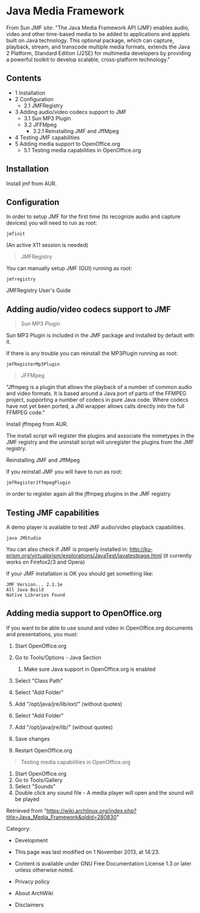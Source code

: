 Java Media Framework
====================

From Sun JMF site: "The Java Media Framework API (JMF) enables audio,
video and other time-based media to be added to applications and applets
built on Java technology. This optional package, which can capture,
playback, stream, and transcode multiple media formats, extends the Java
2 Platform, Standard Edition (J2SE) for multimedia developers by
providing a powerful toolkit to develop scalable, cross-platform
technology."

Contents
--------

-   1 Installation
-   2 Configuration
    -   2.1 JMFRegistry
-   3 Adding audio/video codecs support to JMF
    -   3.1 Sun MP3 Plugin
    -   3.2 JFFMpeg
        -   3.2.1 Reinstalling JMF and JffMpeg
-   4 Testing JMF capabilities
-   5 Adding media support to OpenOffice.org
    -   5.1 Testing media capabilities in OpenOffice.org

Installation
------------

Install jmf from AUR.

Configuration
-------------

In order to setup JMF for the first time (to recognize audio and capture
devices) you will need to run as root:

    jmfinit

(An active X11 session is needed)

> JMFRegistry

You can manually setup JMF (GUI) running as root:

    jmfregistry

JMFRegistry User's Guide

Adding audio/video codecs support to JMF
----------------------------------------

> Sun MP3 Plugin

Sun MP3 Plugin is included in the JMF package and installed by default
with it.

If there is any trouble you can reinstall the MP3Plugin running as root:

    jmfRegisterMp3Plugin

> JFFMpeg

"Jffmpeg is a plugin that allows the playback of a number of common
audio and video formats. It is based around a Java port of parts of the
FFMPEG project, supporting a number of codecs in pure Java code. Where
codecs have not yet been ported, a JNI wrapper allows calls directly
into the full FFMPEG code."

Install jffmpeg from AUR.

The install script will register the plugins and associate the mimetypes
in the JMF registry and the uninstall script will unregister the plugins
from the JMF registry.

Reinstalling JMF and JffMpeg

If you reinstall JMF you will have to run as root:

    jmfRegisterJffmpegPlugin

in order to register again all the jffmpeg plugins in the JMF registry

Testing JMF capabilities
------------------------

A demo player is available to test JMF audio/video playback
capabilities.

    java JMStudio

You can also check if JMF is properly installed in:
http://ku-prism.org/virtualprism/explorations/JavaTest/javatestpage.html
(it currently works on Firefox2/3 and Opera)

If your JMF installation is OK you should get something like:

    JMF Version... 2.1.1e
    All Java Build
    Native Libraries Found

Adding media support to OpenOffice.org
--------------------------------------

If you want to be able to use sound and video in OpenOffice.org
documents and presentations, you must:

1.  Start OpenOffice.org
2.  Go to Tools/Options - Java Section
    1.  Make sure Java support in OpenOffice.org is enabled

3.  Select "Class Path"
4.  Select "Add Folder"
5.  Add "/opt/java/jre/lib/ext/" (without quotes)
6.  Select "Add Folder"
7.  Add "/opt/java/jre/lib/" (without quotes)
8.  Save changes
9.  Restart OpenOffice.org

> Testing media capabilities in OpenOffice.org

1.  Start OpenOffice.org
2.  Go to Tools/Gallery
3.  Select "Sounds"
4.  Double click any sound file - A media player will open and the sound
    will be played

Retrieved from
"https://wiki.archlinux.org/index.php?title=Java_Media_Framework&oldid=280830"

Category:

-   Development

-   This page was last modified on 1 November 2013, at 14:23.
-   Content is available under GNU Free Documentation License 1.3 or
    later unless otherwise noted.
-   Privacy policy
-   About ArchWiki
-   Disclaimers
